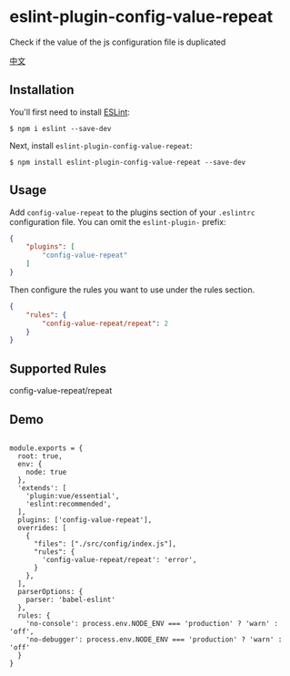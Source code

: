 # eslint-plugin-config-value-repeat

Check if the value of the js configuration file is duplicated

[中文](./README_CN.md)

## Installation

You'll first need to install [ESLint](http://eslint.org):

```
$ npm i eslint --save-dev
```

Next, install `eslint-plugin-config-value-repeat`:

```
$ npm install eslint-plugin-config-value-repeat --save-dev
```


## Usage

Add `config-value-repeat` to the plugins section of your `.eslintrc` configuration file. You can omit the `eslint-plugin-` prefix:

```json
{
    "plugins": [
        "config-value-repeat"
    ]
}
```


Then configure the rules you want to use under the rules section.

```json
{
    "rules": {
        "config-value-repeat/repeat": 2
    }
}
```

## Supported Rules

config-value-repeat/repeat




## Demo

```

module.exports = {
  root: true,
  env: {
    node: true
  },
  'extends': [
    'plugin:vue/essential',
    'eslint:recommended',
  ],
  plugins: ['config-value-repeat'],
  overrides: [
    {
      "files": ["./src/config/index.js"],
      "rules": {
        'config-value-repeat/repeat': 'error',
      }
    },
  ],
  parserOptions: {
    parser: 'babel-eslint'
  },
  rules: {
    'no-console': process.env.NODE_ENV === 'production' ? 'warn' : 'off',
    'no-debugger': process.env.NODE_ENV === 'production' ? 'warn' : 'off'
  }
}

```


